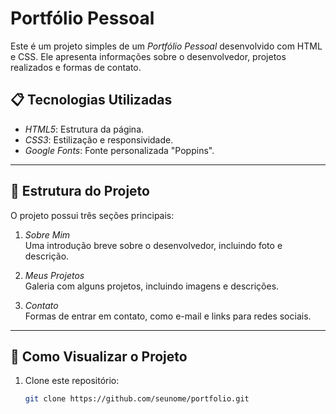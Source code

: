 # Portfólio Pessoal

Este é um projeto simples de um *Portfólio Pessoal* desenvolvido com HTML e CSS. Ele apresenta informações sobre o desenvolvedor, projetos realizados e formas de contato.

## 📋 Tecnologias Utilizadas

- *HTML5*: Estrutura da página.
- *CSS3*: Estilização e responsividade.
- *Google Fonts*: Fonte personalizada "Poppins".

---

## 🎯 Estrutura do Projeto

O projeto possui três seções principais:

1. *Sobre Mim*  
   Uma introdução breve sobre o desenvolvedor, incluindo foto e descrição.

2. *Meus Projetos*  
   Galeria com alguns projetos, incluindo imagens e descrições.

3. *Contato*  
   Formas de entrar em contato, como e-mail e links para redes sociais.

---

## 🔧 Como Visualizar o Projeto

1. Clone este repositório:
   ```bash
   git clone https://github.com/seunome/portfolio.git
   